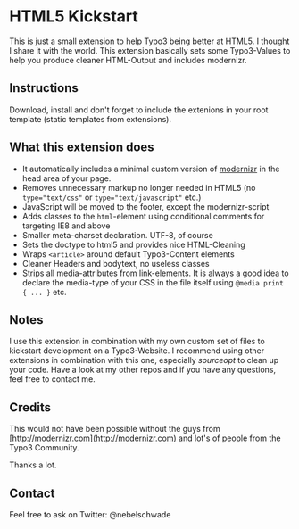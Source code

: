 # HTML5 Kickstart

This is just a small extension to help Typo3 being better at HTML5. I thought I share it with the world.
This extension basically sets some Typo3-Values to help you produce cleaner HTML-Output and includes modernizr.

## Instructions

Download, install and don't forget to include the extenions in your root template (static templates from extensions).

## What this extension does

- It automatically includes a minimal custom version of [modernizr](http://www.modernizr.com/) in the head area of your page.
- Removes unnecessary markup no longer needed in HTML5 (no `type="text/css"` or `type="text/javascript"` etc.)
- JavaScript will be moved to the footer, except the modernizr-script
- Adds classes to the `html`-element using conditional comments for targeting IE8 and above
- Smaller meta-charset declaration. UTF-8, of course
- Sets the doctype to html5 and provides nice HTML-Cleaning
- Wraps `<article>` around default Typo3-Content elements
- Cleaner Headers and bodytext, no useless classes
- Strips all media-attributes from link-elements. It is always a good idea to declare the media-type of your CSS in the file itself using `@media print { ... }` etc.

## Notes

I use this extension in combination with my own custom set of files to kickstart development on a Typo3-Website.
I recommend using other extensions in combination with this one, especially _sourceopt_ to clean up your code.
Have a look at my other repos and if you have any questions, feel free to contact me.

## Credits

This would not have been possible without the guys from [http://modernizr.com](http://modernizr.com) and lot's of people from the Typo3 Community.

Thanks a lot.

## Contact

Feel free to ask on Twitter: @nebelschwade
